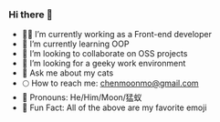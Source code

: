 ### Hi there 👋
- 🦹🏻 I’m currently working as a Front-end developer
- 🧚 I’m currently learning OOP
- 🥷 I’m looking to collaborate on OSS projects
- 🐧 I’m looking for a geeky work environment
- 🦦 Ask me about my cats
- 🌕 How to reach me: chenmoonmo@gmail.com
- 🐽 Pronouns: He/Him/Moon/猛蚁
- 🌁 Fun Fact: All of the above are my favorite emoji

